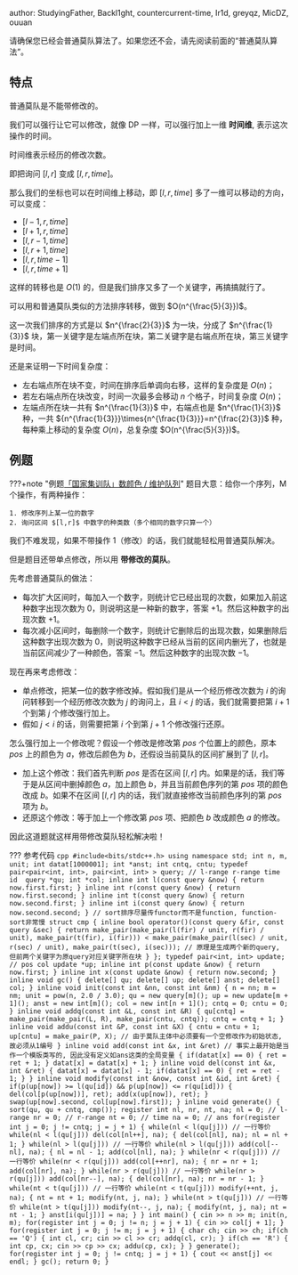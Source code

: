 author: StudyingFather, Backl1ght, countercurrent-time, Ir1d, greyqz, MicDZ, ouuan

请确保您已经会普通莫队算法了。如果您还不会，请先阅读前面的“普通莫队算法”。

## 特点

普通莫队是不能带修改的。

我们可以强行让它可以修改，就像 DP 一样，可以强行加上一维 **时间维**, 表示这次操作的时间。

时间维表示经历的修改次数。

即把询问 $[l,r]$ 变成 $[l,r,time]$。

那么我们的坐标也可以在时间维上移动，即 $[l,r,time]$ 多了一维可以移动的方向，可以变成：

- $[l-1,r,time]$
- $[l+1,r,time]$
- $[l,r-1,time]$
- $[l,r+1,time]$
- $[l,r,time-1]$
- $[l,r,time+1]$

这样的转移也是 $O(1)$ 的，但是我们排序又多了一个关键字，再搞搞就行了。

可以用和普通莫队类似的方法排序转移，做到 $O(n^{\frac{5}{3}})$。

这一次我们排序的方式是以 $n^{\frac{2}{3}}$ 为一块，分成了 $n^{\frac{1}{3}}$ 块，第一关键字是左端点所在块，第二关键字是右端点所在块，第三关键字是时间。

还是来证明一下时间复杂度：

- 左右端点所在块不变，时间在排序后单调向右移，这样的复杂度是 $O(n)$；
- 若左右端点所在块改变，时间一次最多会移动 $n$ 个格子，时间复杂度 $O(n)$；
- 左端点所在块一共有 $n^{\frac{1}{3}}$ 中，右端点也是 $n^{\frac{1}{3}}$ 种，一共 ${n^{\frac{1}{3}}}\times{n^{\frac{1}{3}}}=n^{\frac{2}{3}}$ 种，每种乘上移动的复杂度 $O(n)$，总复杂度 $O(n^{\frac{5}{3}})$。

## 例题

???+note "例题[「国家集训队」数颜色 / 维护队列](https://www.luogu.com.cn/problem/P1903)"
    题目大意：给你一个序列，M 个操作，有两种操作：
    
    1. 修改序列上某一位的数字
    2. 询问区间 $[l,r]$ 中数字的种类数（多个相同的数字只算一个）

我们不难发现，如果不带操作 1（修改）的话，我们就能轻松用普通莫队解决。

但是题目还带单点修改，所以用 **带修改的莫队**。

先考虑普通莫队的做法：

- 每次扩大区间时，每加入一个数字，则统计它已经出现的次数，如果加入前这种数字出现次数为 $0$，则说明这是一种新的数字，答案 $+1$。然后这种数字的出现次数 $+1$。
- 每次减小区间时，每删除一个数字，则统计它删除后的出现次数，如果删除后这种数字出现次数为 $0$，则说明这种数字已经从当前的区间内删光了，也就是当前区间减少了一种颜色，答案 $-1$。然后这种数字的出现次数 $-1$。

现在再来考虑修改：

- 单点修改，把某一位的数字修改掉。假如我们是从一个经历修改次数为 $i$ 的询问转移到一个经历修改次数为 $j$ 的询问上，且 $i<j$ 的话，我们就需要把第 $i+1$ 个到第 $j$ 个修改强行加上。
- 假如 $j<i$ 的话，则需要把第 $i$ 个到第 $j+1$ 个修改强行还原。

怎么强行加上一个修改呢？假设一个修改是修改第 $pos$ 个位置上的颜色，原本 $pos$ 上的颜色为 $a$，修改后颜色为 $b$，还假设当前莫队的区间扩展到了 $[l,r]$。

- 加上这个修改：我们首先判断 $pos$ 是否在区间 $[l,r]$ 内。如果是的话，我们等于是从区间中删掉颜色 $a$，加上颜色 $b$，并且当前颜色序列的第 $pos$ 项的颜色改成 $b$。如果不在区间 $[l,r]$ 内的话，我们就直接修改当前颜色序列的第 $pos$ 项为 $b$。
- 还原这个修改：等于加上一个修改第 $pos$ 项、把颜色 $b$ 改成颜色 $a$ 的修改。

因此这道题就这样用带修改莫队轻松解决啦！

??? 参考代码
    ```cpp
    #include<bits/stdc++.h>
    using namespace std;
    int n, m, unit;
    int datat[1000001];
    int *anst;
    int cntq, cntu;
    typedef pair<pair<int, int>, pair<int, int> > query; // l-range r-range time id 
    query *qu;
    int *col;
    inline int l(const query &now)
    {
        return now.first.first;
    }
    inline int r(const query &now)
    {
        return now.first.second;
    }
    inline int t(const query &now)
    {
        return now.second.first;
    }
    inline int i(const query &now)
    {
        return now.second.second;
    }
    // sort排序尽量传functor而不是function, function-sort非常慢
    struct cmp
    {
        inline bool operator()(const query &fir, const query &sec)
        {
            return make_pair(make_pair(l(fir) / unit, r(fir) / unit), make_pair(t(fir), i(fir))) < make_pair(make_pair(l(sec) / unit, r(sec) / unit), make_pair(t(sec), i(sec)));
            // 原理是生成两个新的query, 但前两个关键字为原query对应关键字所在块
        }
    };
    typedef pair<int, int> update; // pos col
    update *up;
    inline int p(const update &now)
    {
        return now.first;
    }
    inline int x(const update &now)
    {
        return now.second;
    }
    inline void gc()
    {
        delete[] qu;
        delete[] up;
        delete[] anst;
        delete[] col;
    }
    inline void init(const int &nn, const int &nm)
    {
        n = nn;
        m = nm;
        unit = pow(n, 2.0 / 3.0);
        qu = new query[m]();
        up = new update[m + 1]();
        anst = new int[m]();
        col = new int[n + 1]();
        cntq = 0;
        cntu = 0;
    }
    inline void addq(const int &L, const int &R)
    {
        qu[cntq] = make_pair(make_pair(L, R), make_pair(cntu, cntq));
        cntq = cntq + 1;
    }
    inline void addu(const int &P, const int &X)
    {
        cntu = cntu + 1;
        up[cntu] = make_pair(P, X);
        // 由于莫队主体中必须要有一个空修改作为初始状态, 故必须从1编号
    }
    inline void add(const int &x, int &ret) // 事实上最开始是当作一个模版类写的, 因此没有定义如ans这类的全局变量
    {
        if(datat[x] == 0)
        {
            ret = ret + 1;
        }
        datat[x] = datat[x] + 1;
    }
    inline void del(const int &x, int &ret)
    {
        datat[x] = datat[x] - 1;
        if(datat[x] == 0)
        {
            ret = ret - 1;
        }
    }
    inline void modify(const int &now, const int &id, int &ret)
    {
        if(p(up[now]) >= l(qu[id]) && p(up[now]) <= r(qu[id]))
        {
            del(col[p(up[now])], ret);
            add(x(up[now]), ret);
        }
        swap(up[now].second, col[up[now].first]);
    }
    inline void generate()
    {
        sort(qu, qu + cntq, cmp());
        register int nl, nr, nt, na;
        nl = 0; // l-range
        nr = 0; // r-range
        nt = 0; // time
        na = 0; // ans
        for(register int j = 0; j != cntq; j = j + 1)
        {
            while(nl < l(qu[j])) // 一行等价 while(nl < l(qu[j])) del(col[nl++], na);
            {
                del(col[nl], na);
                nl = nl + 1;
            }
            while(nl > l(qu[j])) // 一行等价 while(nl > l(qu[j])) add(col[--nl], na);
            {
                nl = nl - 1;
                add(col[nl], na);
            }
            while(nr < r(qu[j])) // 一行等价 while(nr < r(qu[j])) add(col[++nr], na);
            {
                nr = nr + 1;
                add(col[nr], na);
            }
            while(nr > r(qu[j])) // 一行等价 while(nr > r(qu[j])) add(col[nr--], na);
            {
                del(col[nr], na);
                nr = nr - 1;
            }
            while(nt < t(qu[j])) // 一行等价 while(nt < t(qu[j])) modify(++nt, j, na);
            {
                nt = nt + 1;
                modify(nt, j, na);
            }
            while(nt > t(qu[j])) // 一行等价 while(nt > t(qu[j])) modify(nt--, j, na);
            {
                modify(nt, j, na);
                nt = nt - 1;
            }
            anst[i(qu[j])] = na;
        }
    }
    int main()
    {
        cin >> n >> m;
        init(n, m);
        for(register int j = 0; j != n; j = j + 1)
        {
            cin >> col[j + 1];
        }
        for(register int j = 0; j != m; j = j + 1)
        {
            char ch;
            cin >> ch;
            if(ch == 'Q')
            {
                int cl, cr;
                cin >> cl >> cr;
                addq(cl, cr);
            }
            if(ch == 'R')
            {
                int cp, cx;
                cin >> cp >> cx;
                addu(cp, cx);
            }
        }
        generate();
        for(register int j = 0; j != cntq; j = j + 1)
        {
            cout << anst[j] << endl;
        }
        gc();
        return 0;
    }
    ```
